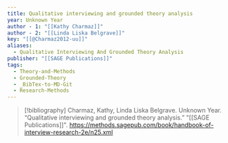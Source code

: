 ```yaml
---
title: Qualitative interviewing and grounded theory analysis
year: Unknown Year
author - 1: "[[Kathy Charmaz]]"
author - 2: "[[Linda Liska Belgrave]]"
key: "[[@Charmaz2012-uu]]"
aliases:
  - Qualitative Interviewing And Grounded Theory Analysis
publisher: "[[SAGE Publications]]"
tags:
  - Theory-and-Methods
  - Grounded-Theory
  - _BibTex-to-MD-Git
  - Research-Methods
---
```


> [!bibliography]
> Charmaz, Kathy, Linda Liska Belgrave. Unknown Year. “Qualitative interviewing and grounded theory analysis.” "[[SAGE Publications]]". https://methods.sagepub.com/book/handbook-of-interview-research-2e/n25.xml